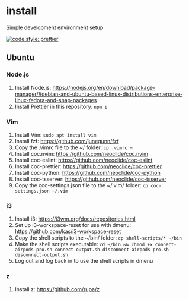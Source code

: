 # install

Simple development environment setup

[![code style: prettier](https://img.shields.io/badge/code_style-prettier-ff69b4.svg?style=flat-square)](https://github.com/prettier/prettier)

## Ubuntu

### Node.js

1. Install Node.js: https://nodejs.org/en/download/package-manager/#debian-and-ubuntu-based-linux-distributions-enterprise-linux-fedora-and-snap-packages
2. Install Prettier in this repository: `npm i`

### Vim

1. Install Vim: `sudo apt install vim`
2. Install fzf: https://github.com/junegunn/fzf
3. Copy the .vimrc file to the ~/ folder: `cp .vimrc ~`
4. Install coc.nvim: https://github.com/neoclide/coc.nvim
5. Install coc-eslint: https://github.com/neoclide/coc-eslint
6. Install coc-prettier: https://github.com/neoclide/coc-prettier
7. Install coc-python: https://github.com/neoclide/coc-python
8. Install coc-tsserver: https://github.com/neoclide/coc-tsserver
9. Copy the coc-settings.json file to the ~/.vim/ folder: `cp coc-settings.json ~/.vim`

### i3

1. Install i3: https://i3wm.org/docs/repositories.html
2. Set up i3-workspace-reset for use with dmenu: https://github.com/kas/i3-workspace-reset
3. Copy the shell scripts to the ~/bin/ folder: `cp shell-scripts/* ~/bin`
4. Make the shell scripts executable: `cd ~/bin && chmod +x connect-airpods-pro.sh connect-output.sh disconnect-airpods-pro.sh disconnect-output.sh`
5. Log out and log back in to use the shell scripts in dmenu

### z

1. Install z: https://github.com/rupa/z
